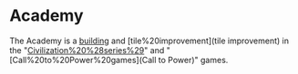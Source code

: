 # Academy

The Academy is a [building](building) and [tile%20improvement](tile improvement) in the "[Civilization%20%28series%29](Civilization)" and "[Call%20to%20Power%20games](Call to Power)" games.